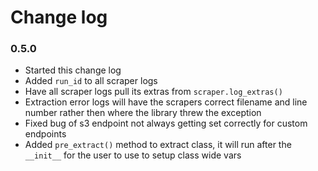 # Change log


### 0.5.0
- Started this change log
- Added `run_id` to all scraper logs
- Have all scraper logs pull its extras from `scraper.log_extras()`
- Extraction error logs will have the scrapers correct filename and line number rather then where the library threw the exception
- Fixed bug of s3 endpoint not always getting set correctly for custom endpoints
- Added `pre_extract()` method to extract class, it will run after the `__init__` for the user to use to setup class wide vars
